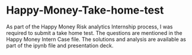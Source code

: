 # Happy-Money-Take-home-test

As part of the Happy Money Risk analytics Internship process, I was required to submit a take home test. The questions are mentioned in the Happy Money Intern Case file. The solutions and analysis are available as part of the ipynb file and presentation deck.
